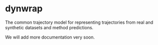 # dynwrap

The common trajectory model for representing trajectories from real and synthetic datasets and method predictions.

We will add more documentation very soon.
